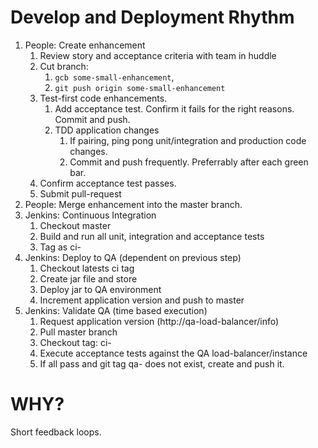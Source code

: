 # Develop and Deployment Rhythm

1. People: Create enhancement
	1. Review story and acceptance criteria with team in huddle
	1. Cut branch:
	    1. `gcb some-small-enhancement`,
	    1. `git push origin some-small-enhancement`
	1. Test-first code enhancements.
	    1. Add acceptance test. Confirm it fails for the right reasons. Commit and push.
	    1. TDD application changes
	        1. If pairing, ping pong unit/integration and production code changes.
	        1. Commit and push frequently. Preferrably after each green bar.
	1. Confirm acceptance test passes.
	1. Submit pull-request
1. People: Merge enhancement into the master branch.
1. Jenkins: Continuous Integration
	1. Checkout master
	1. Build and run all unit, integration and acceptance tests
	1. Tag as ci-<app-version>
1. Jenkins: Deploy to QA (dependent on previous step)
	1. Checkout latests ci tag
	1. Create jar file and store
	1. Deploy jar to QA environment
	1. Increment application version and push to master
1. Jenkins: Validate QA (time based execution)
	1. Request application version (http://qa-load-balancer/info)
	1. Pull master branch
	1. Checkout tag: ci-<app-version>
	1. Execute acceptance tests against the QA load-balancer/instance
	1. If all pass and git tag qa-<app-version> does not exist, create and push it.

# WHY?
Short feedback loops.
